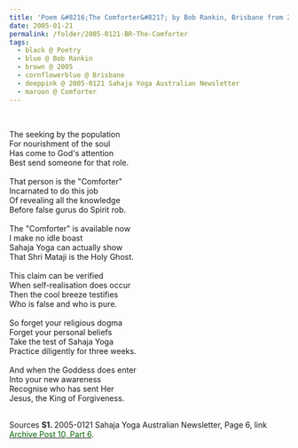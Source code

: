 ```yaml
---
title: 'Poem &#8216;The Comforter&#8217; by Bob Rankin, Brisbane from 2005-0121 Sahaja Yoga Australian Newsletter, Page 6'
date: 2005-01-21
permalink: /folder/2005-0121-BR-The-Comforter
tags:
  - black @ Poetry
  - blue @ Bob Rankin
  - brown @ 2005
  - cornflowerblue @ Brisbane
  - deeppink @ 2005-0121 Sahaja Yoga Australian Newsletter
  - maroon @ Comforter
---
```


<br>

<p>
The seeking by the population<br>
For nourishment of the soul<br>
Has come to God's attention<br>
Best send someone for that role.<br>
<br>
That person is the "Comforter"<br>
Incarnated to do this job<br>
Of revealing all the knowledge<br>
Before false gurus do Spirit rob.<br>
<br>
The "Comforter" is available now<br>
I make no idle boast<br>
Sahaja Yoga can actually show<br>
That Shri Mataji is the Holy Ghost.<br>
<br>
This claim can be verified<br>
When self-realisation does occur<br>
Then the cool breeze testifies<br>
Who is false and who is pure.<br>
<br>
So forget your religious dogma<br>
Forget your personal beliefs<br>
Take the test of Sahaja Yoga<br>
Practice diligently for three weeks.<br>
<br>
And when the Goddess does enter<br>
Into your new awareness<br>
Recognise who has sent Her<br>
Jesus, the King of Forgiveness.<br>
</p>

<br>

<wave-list>
<list-title color="DarkSeaGreen" width="40">Sources</list-title>
  <list-item color="BlanchedAlmond"  width="280"><b>S1. </b> 2005-0121 Sahaja Yoga Australian Newsletter, Page 6, link <a href="https://seven-teams.github.io/archives/2024/0628"><font color="DarkGreen">Archive Post 10, Part 6</font></a>.</list-item>
</wave-list>